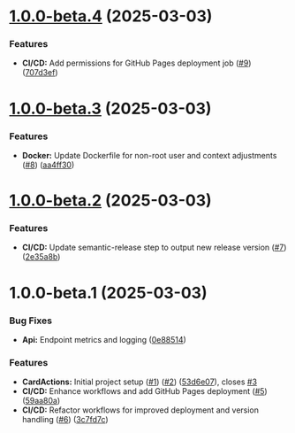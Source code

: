 # [1.0.0-beta.4](https://github.com/leszekszpunar/CardActions.Api/compare/v1.0.0-beta.3...v1.0.0-beta.4) (2025-03-03)


### Features

* **CI/CD:** Add permissions for GitHub Pages deployment job ([#9](https://github.com/leszekszpunar/CardActions.Api/issues/9)) ([707d3ef](https://github.com/leszekszpunar/CardActions.Api/commit/707d3efc11552a15d5cb34f420a7177e72d37a6c))

# [1.0.0-beta.3](https://github.com/leszekszpunar/CardActions.Api/compare/v1.0.0-beta.2...v1.0.0-beta.3) (2025-03-03)


### Features

* **Docker:** Update Dockerfile for non-root user and context adjustments ([#8](https://github.com/leszekszpunar/CardActions.Api/issues/8)) ([aa4ff30](https://github.com/leszekszpunar/CardActions.Api/commit/aa4ff30a31548a48f8216dcd593c5631fa360e31))

# [1.0.0-beta.2](https://github.com/leszekszpunar/CardActions.Api/compare/v1.0.0-beta.1...v1.0.0-beta.2) (2025-03-03)


### Features

* **CI/CD:** Update semantic-release step to output new release version ([#7](https://github.com/leszekszpunar/CardActions.Api/issues/7)) ([2e35a8b](https://github.com/leszekszpunar/CardActions.Api/commit/2e35a8b073791169fba69d0248432ca0dd760b6e))

# 1.0.0-beta.1 (2025-03-03)


### Bug Fixes

* **Api:** Endpoint metrics and logging ([0e88514](https://github.com/leszekszpunar/CardActions.Api/commit/0e885146bb62eaacc41b56e9f5bec33059282374))


### Features

* **CardActions:** Initial project setup ([#1](https://github.com/leszekszpunar/CardActions.Api/issues/1)) ([#2](https://github.com/leszekszpunar/CardActions.Api/issues/2)) ([53d6e07](https://github.com/leszekszpunar/CardActions.Api/commit/53d6e0717eed3217c502f63f943a56595664e093)), closes [#3](https://github.com/leszekszpunar/CardActions.Api/issues/3)
* **CI/CD:** Enhance workflows and add GitHub Pages deployment ([#5](https://github.com/leszekszpunar/CardActions.Api/issues/5)) ([59aa80a](https://github.com/leszekszpunar/CardActions.Api/commit/59aa80ae4082fd1acfd7e735eeced878795d661a))
* **CI/CD:** Refactor workflows for improved deployment and version handling ([#6](https://github.com/leszekszpunar/CardActions.Api/issues/6)) ([3c7fd7c](https://github.com/leszekszpunar/CardActions.Api/commit/3c7fd7c8515dc2fa4c91e8c594ed25417152bb29))
